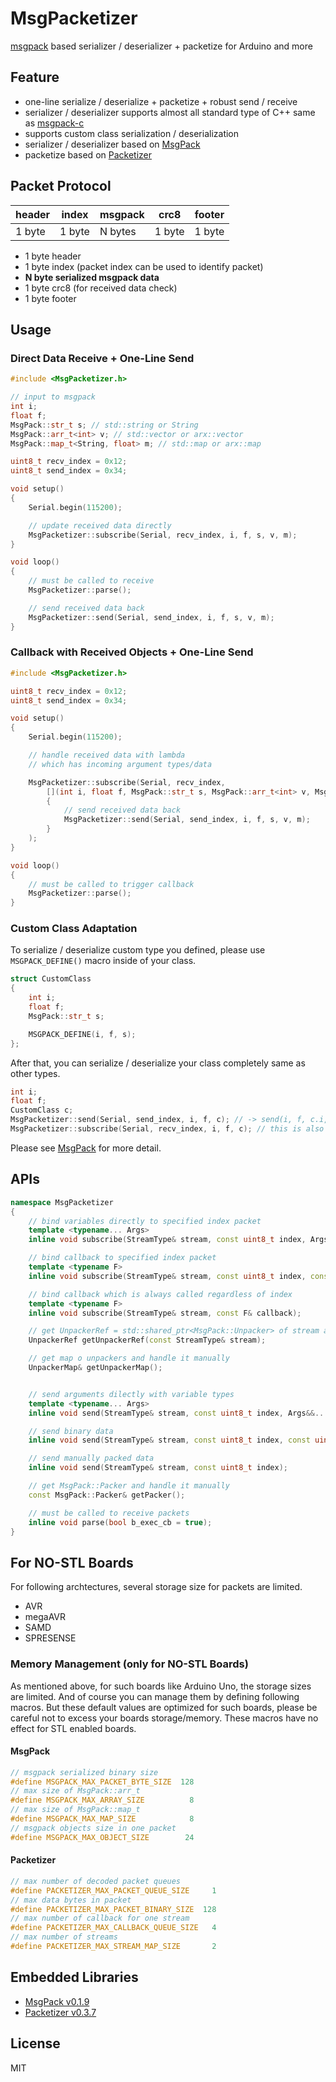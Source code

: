 # MsgPacketizer

[msgpack](https://github.com/msgpack/msgpack-c) based serializer / deserializer + packetize for Arduino and more


## Feature

- one-line serialize / deserialize + packetize + robust send / receive
- serializer / deserializer supports almost all standard type of C++ same as [msgpack-c](https://github.com/msgpack/msgpack-c)
- supports custom class serialization / deserialization
- serializer / deserializer based on [MsgPack](https://github.com/hideakitai/MsgPack)
- packetize based on [Packetizer](https://github.com/hideakitai/Packetizer)


## Packet Protocol


| header | index  | msgpack | crc8   | footer |
|--------|--------|---------|--------|--------|
| 1 byte | 1 byte | N bytes | 1 byte | 1 byte |


- 1 byte header
- 1 byte index (packet index can be used to identify packet)
- __N byte serialized msgpack data__
- 1 byte crc8 (for received data check)
- 1 byte footer


## Usage

### Direct Data Receive + One-Line Send

``` C++
#include <MsgPacketizer.h>

// input to msgpack
int i;
float f;
MsgPack::str_t s; // std::string or String
MsgPack::arr_t<int> v; // std::vector or arx::vector
MsgPack::map_t<String, float> m; // std::map or arx::map

uint8_t recv_index = 0x12;
uint8_t send_index = 0x34;

void setup()
{
    Serial.begin(115200);

    // update received data directly
    MsgPacketizer::subscribe(Serial, recv_index, i, f, s, v, m);
}

void loop()
{
    // must be called to receive
    MsgPacketizer::parse();

    // send received data back
    MsgPacketizer::send(Serial, send_index, i, f, s, v, m);
}

```


### Callback with Received Objects + One-Line Send

``` C++
#include <MsgPacketizer.h>

uint8_t recv_index = 0x12;
uint8_t send_index = 0x34;

void setup()
{
    Serial.begin(115200);

    // handle received data with lambda
    // which has incoming argument types/data

    MsgPacketizer::subscribe(Serial, recv_index,
        [](int i, float f, MsgPack::str_t s, MsgPack::arr_t<int> v, MsgPack::map_t<String, float> m)
        {
            // send received data back
            MsgPacketizer::send(Serial, send_index, i, f, s, v, m);
        }
    );
}

void loop()
{
    // must be called to trigger callback
    MsgPacketizer::parse();
}

```

### Custom Class Adaptation

To serialize / deserialize custom type you defined, please use `MSGPACK_DEFINE()` macro inside of your class.

``` C++
struct CustomClass
{
    int i;
    float f;
    MsgPack::str_t s;

    MSGPACK_DEFINE(i, f, s);
};
```

After that, you can serialize / deserialize your class completely same as other types.

``` C++
int i;
float f;
CustomClass c;
MsgPacketizer::send(Serial, send_index, i, f, c); // -> send(i, f, c.i, c.f, c.s)
MsgPacketizer::subscribe(Serial, recv_index, i, f, c); // this is also ok
```

Please see [MsgPack](https://github.com/hideakitai/MsgPack) for more detail.

## APIs

``` C++
namespace MsgPacketizer
{
    // bind variables directly to specified index packet
    template <typename... Args>
    inline void subscribe(StreamType& stream, const uint8_t index, Args&... args);

    // bind callback to specified index packet
    template <typename F>
    inline void subscribe(StreamType& stream, const uint8_t index, const F& callback);

    // bind callback which is always called regardless of index
    template <typename F>
    inline void subscribe(StreamType& stream, const F& callback);

    // get UnpackerRef = std::shared_ptr<MsgPack::Unpacker> of stream and handle it manually
    UnpackerRef getUnpackerRef(const StreamType& stream);

    // get map o unpackers and handle it manually
    UnpackerMap& getUnpackerMap();


    // send arguments dilectly with variable types
    template <typename... Args>
    inline void send(StreamType& stream, const uint8_t index, Args&&... args);

    // send binary data
    inline void send(StreamType& stream, const uint8_t index, const uint8_t* data, const uint8_t size);

    // send manually packed data
    inline void send(StreamType& stream, const uint8_t index);

    // get MsgPack::Packer and handle it manually
    const MsgPack::Packer& getPacker();

    // must be called to receive packets
    inline void parse(bool b_exec_cb = true);
}
```


## For NO-STL Boards

For following archtectures, several storage size for packets are limited.

- AVR
- megaAVR
- SAMD
- SPRESENSE


### Memory Management (only for NO-STL Boards)

As mentioned above, for such boards like Arduino Uno, the storage sizes are limited.
And of course you can manage them by defining following macros.
But these default values are optimized for such boards, please be careful not to excess your boards storage/memory.
These macros have no effect for STL enabled boards.


#### MsgPack

``` C++
// msgpack serialized binary size
#define MSGPACK_MAX_PACKET_BYTE_SIZE  128
// max size of MsgPack::arr_t
#define MSGPACK_MAX_ARRAY_SIZE          8
// max size of MsgPack::map_t
#define MSGPACK_MAX_MAP_SIZE            8
// msgpack objects size in one packet
#define MSGPACK_MAX_OBJECT_SIZE        24
```

#### Packetizer

``` C++
// max number of decoded packet queues
#define PACKETIZER_MAX_PACKET_QUEUE_SIZE     1
// max data bytes in packet
#define PACKETIZER_MAX_PACKET_BINARY_SIZE  128
// max number of callback for one stream
#define PACKETIZER_MAX_CALLBACK_QUEUE_SIZE   4
// max number of streams
#define PACKETIZER_MAX_STREAM_MAP_SIZE       2
```


## Embedded Libraries

- [MsgPack v0.1.9](https://github.com/hideakitai/MsgPack)
- [Packetizer v0.3.7](https://github.com/hideakitai/Packetizer)


## License

MIT